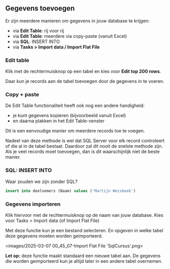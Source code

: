 ## Gegevens toevoegen
Er zijn meerdere manieren om gegevens in jouw database te krijgen:
- via **Edit Table**: rij voor rij
- via **Edit Table**: meerdere via copy-paste (vanuit Excel)
- via **SQL**: INSERT INTO
- via **Tasks > Import data / Import Flat File**

### Edit table
Klik met de rechtermuisknop op een tabel en kies voor **Edit top 200 rows**.

Daar kun je records aan de tabel toevoegen door de gegevens in te voeren.

### Copy + paste
De Edit Table functionaliteit heeft ook nog een andere handigheid: 
- je kunt gegevens kopieren (bijvoorbeeld vanuit Excel)
- en daarna plakken in het Edit Table-venster

Dit is een eenvoudige manier om meerdere records toe te voegen.

Nadeel van deze methode is wel dat SQL Server voor elk record controleert of die al in de tabel bestaat. Daardoor zal dit nooit de snelste methode zijn. 
Als je veel records moet toevoegen, dan is dit waarschijnlijk niet de beste manier.

### SQL: INSERT INTO
Waar zouden we zijn zonder SQL?

```sql
insert into deelnemers (Naam) values ('Martijn Weisbeek')
```

### Gegevens importeren
Klik hiervoor met de rechtermuisknop op de naam van jouw database.
Kies voor Tasks > Import data (of Import Flat File)

Met deze functie kun je een bestand selecteren.
En opgeven in welke tabel deze gegevens moeten worden geimporteerd.

<images/2025-03-07 00_45_07-Import Flat File 'SqlCursus'.png>

**Let op:** deze functie maakt standaard een nieuwe tabel aan. De gegevens die worden geimporteerd kun je altijd later in een andere tabel overnemen.  
